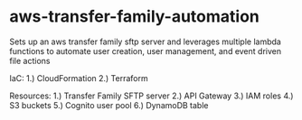 # aws-transfer-family-automation
Sets up an aws transfer family sftp server and leverages multiple lambda functions to automate user creation, user management, and event driven file actions

IaC:
  1.) CloudFormation
  2.) Terraform

Resources:
  1.) Transfer Family SFTP server
  2.) API Gateway
  3.) IAM roles
  4.) S3 buckets
  5.) Cognito user pool
  6.) DynamoDB table